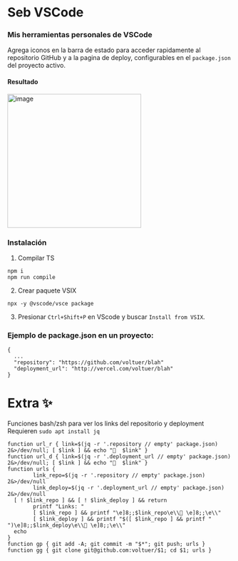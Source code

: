 # Seb VSCode
### Mis herramientas personales de VSCode

Agrega iconos en la barra de estado para acceder rapidamente al repositorio GitHub y a la pagina de deploy,
configurables en el `package.json` del proyecto activo.

#### Resultado
<img width="300" alt="image" src="https://github.com/user-attachments/assets/19a3007e-df78-4a1d-b164-5dd94dd4b045">

### Instalación
1. Compilar TS
```
npm i
npm run compile
```

2. Crear paquete VSIX
```
npx -y @vscode/vsce package
```

3. Presionar `Ctrl+Shift+P` en VScode y buscar `Install from VSIX`.

### Ejemplo de **package.json** en un proyecto:
```
{
  ...
  "repository": "https://github.com/voltuer/blah"
  "deployment_url": "http://vercel.com/voltuer/blah"
}
```


# Extra ✨
Funciones bash/zsh para ver los links del repositorio y deployment<br>
Requieren `sudo apt install jq`
```
function url_r { link=$(jq -r '.repository // empty' package.json) 2&>/dev/null; [ $link ] && echo "  $link" }
function url_d { link=$(jq -r '.deployment_url // empty' package.json) 2&>/dev/null; [ $link ] && echo "  $link" }
function urls {
        link_repo=$(jq -r '.repository // empty' package.json) 2&>/dev/null
        link_deploy=$(jq -r '.deployment_url // empty' package.json) 2&>/dev/null
  [ ! $link_repo ] && [ ! $link_deploy ] && return
        printf "Links: "
        [ $link_repo ] && printf "\e]8;;$link_repo\e\\ \e]8;;\e\\"
        [ $link_deploy ] && printf "$([ $link_repo ] && printf " ")\e]8;;$link_deploy\e\\ \e]8;;\e\\"
  echo
}
function gp { git add -A; git commit -m "$*"; git push; urls }
function gg { git clone git@github.com:voltuer/$1; cd $1; urls }
```
